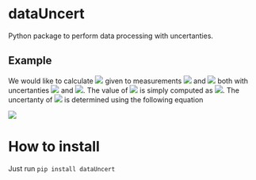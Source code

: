 # dataUncert
Python package to perform data processing with uncertanties.

## Example
We would like to calculate <img src="https://render.githubusercontent.com/render/math?math=C=A\cdot B"> given to measurements <img src="https://render.githubusercontent.com/render/math?math=A=12.3"> and <img src="https://render.githubusercontent.com/render/math?math=B=35.1"> both with uncertanties <img src="https://render.githubusercontent.com/render/math?math=\sigma_A=2.6"> and <img src="https://render.githubusercontent.com/render/math?math=\sigma_B=8.9">. The value of <img src="https://render.githubusercontent.com/render/math?math=C"> is simply computed as <img src="https://render.githubusercontent.com/render/math?math=C=12.3\cdot 35.1 = 431.73">. The uncertanty of <img src="https://render.githubusercontent.com/render/math?math=C"> is determined using the following equation

<img src="https://render.githubusercontent.com/render/math?math=\sigma_C =  \left(\frac{\partial C}{\partial A} \sigma_A)^2">




# How to install
Just run ```pip install dataUncert```